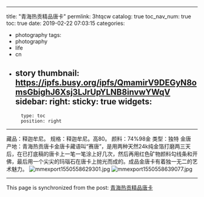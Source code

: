 
---
title: "青海热贡精品唐卡"
permlink: 3htqcw
catalog: true
toc_nav_num: true
toc: true
date: 2019-02-22 07:03:15
categories:
- photography
tags:
- photography
- life
- cn
- story
thumbnail: https://ipfs.busy.org/ipfs/QmamirV9DEGyN8omsGbighJ6Xsj3LJrUpYLNB8invwYWqV
sidebar:
    right:
        sticky: true
widgets:
    -
        type: toc
        position: right
---


藏品：释迦牟尼。
规格：释迦牟尼。高80。
颜料：74%98金
类型：独特  金唐
产地：青海热贡唐卡金唐卡藏语叫“赛唐”，是用两种天然24k纯金箔打磨两三天后，在已打底稿的唐卡上一笔一笔涂上好几次，然后再用红色矿物颜料勾线条和开佛，最后用一个尖尖的玛瑙石在唐卡上抛光而成的。成品金唐卡有着独一无二的艺术魅力。
![mmexport1550558629301.jpg](https://ipfs.busy.org/ipfs/QmamirV9DEGyN8omsGbighJ6Xsj3LJrUpYLNB8invwYWqV)
![mmexport1550558639077.jpg](https://ipfs.busy.org/ipfs/QmZdTeQE9vfsHyaMCcBecxD2MpePMRDMJbB8GpavQNvb3o)




- - -

This page is synchronized from the post: [青海热贡精品唐卡](https://steemit.com/@andrewma/3htqcw)
